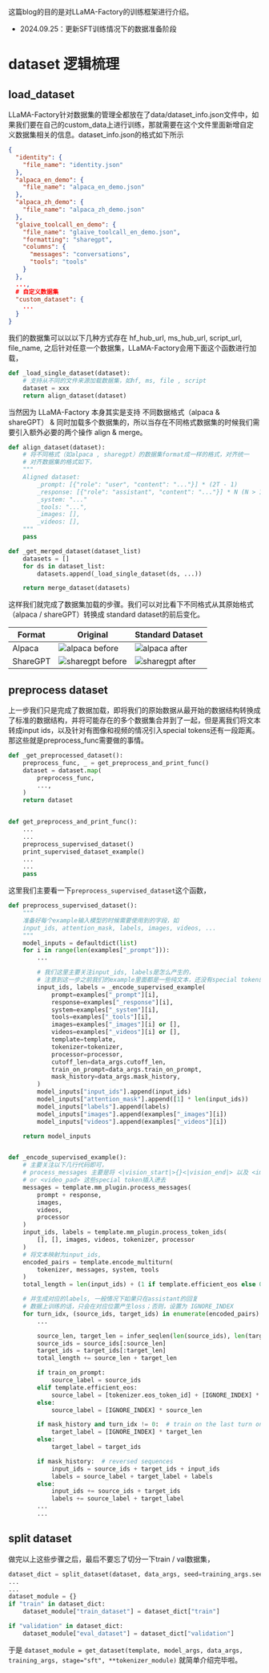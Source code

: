 这篇blog的目的是对LLaMA-Factory的训练框架进行介绍。
- 2024.09.25：更新SFT训练情况下的数据准备阶段


# dataset 逻辑梳理
## load_dataset
LLaMA-Factory针对数据集的管理全都放在了data/dataset_info.json文件中，如果我们要在自己的custom_data上进行训练，那就需要在这个文件里面新增自定义数据集相关的信息。dataset_info.json的格式如下所示
```json
{
  "identity": {
    "file_name": "identity.json"
  },
  "alpaca_en_demo": {
    "file_name": "alpaca_en_demo.json"
  },
  "alpaca_zh_demo": {
    "file_name": "alpaca_zh_demo.json"
  },
  "glaive_toolcall_en_demo": {
    "file_name": "glaive_toolcall_en_demo.json",
    "formatting": "sharegpt",
    "columns": {
      "messages": "conversations",
      "tools": "tools"
    }
  },
  ...,
  # 自定义数据集
  "custom_dataset": {
    ...
  }
}
```

我们的数据集可以以以下几种方式存在 hf_hub_url, ms_hub_url, script_url, file_name, 之后针对任意一个数据集，LLaMA-Factory会用下面这个函数进行加载，
```python
def _load_single_dataset(dataset):
    # 支持从不同的文件来源加载数据集，如hf, ms, file , script
    dataset = xxx 
    return align_dataset(dataset)
```

当然因为 LLaMA-Factory 本身其实是支持 不同数据格式（alpaca & shareGPT） & 同时加载多个数据集的，所以当存在不同格式数据集的时候我们需要引入额外必要的两个操作 align & merge。
```python
def align_dataset(dataset):
    # 将不同格式（如alpaca , sharegpt）的数据集format成一样的格式，对齐统一
    # 对齐数据集的格式如下，
    """
    Aligned dataset:
        _prompt: [{"role": "user", "content": "..."}] * (2T - 1)
        _response: [{"role": "assistant", "content": "..."}] * N (N > 1 for ranking dataset)
        _system: "..."
        _tools: "...",
        _images: [],
        _videos: [],
    """
    pass

def _get_merged_dataset(dataset_list)
	datasets = []
	for ds in dataset_list:
		datasets.append(_load_single_dataset(ds, ...))

	return merge_dataset(datasets)
```

这样我们就完成了数据集加载的步骤。我们可以对比看下不同格式从其原始格式（alpaca / shareGPT）转换成 standard dataset的前后变化。

| Format | Original | Standard Dataset |
|--------|----------|-------------------|
| Alpaca | ![alpaca before](llama_factory/alpaca_align_before.png) | ![alpaca after](llama_factory/alpaca_align_after.png) |
| ShareGPT | ![sharegpt before](llama_factory/sharegpt_align_before.png) | ![sharegpt after](llama_factory/sharegpt_align_after.png) |


## preprocess dataset
上一步我们只是完成了数据加载，即将我们的原始数据从最开始的数据结构转换成了标准的数据结构，并将可能存在的多个数据集合并到了一起，但是离我们将文本转成input ids，以及针对有图像和视频的情况引入special tokens还有一段距离。那这些就是preprocess_func需要做的事情。
```python
def _get_preprocessed_dataset():
	preprocess_func, _ = get_preprocess_and_print_func()
	dataset = dataset.map(
        preprocess_func,
        ...,
    )
	return dataset


def get_preprocess_and_print_func():
	...
	...
	preprocess_supervised_dataset()
	print_supervised_dataset_example()
	...
	...
	pass
```

这里我们主要看一下`preprocess_supervised_dataset`这个函数，
```python
def preprocess_supervised_dataset():
	"""
	准备好每个example输入模型的时候需要使用到的字段，如
	input_ids, attention_mask, labels, images, videos, ...
	"""
    model_inputs = defaultdict(list)
    for i in range(len(examples["_prompt"])):
        ...

		# 我们这里主要关注input_ids, labels是怎么产生的，
		# 注意到这一步之前我们的example里面都是一些纯文本，还没有special token的插入
        input_ids, labels = _encode_supervised_example(
            prompt=examples["_prompt"][i],
            response=examples["_response"][i],
            system=examples["_system"][i],
            tools=examples["_tools"][i],
            images=examples["_images"][i] or [],
            videos=examples["_videos"][i] or [],
            template=template,
            tokenizer=tokenizer,
            processor=processor,
            cutoff_len=data_args.cutoff_len,
            train_on_prompt=data_args.train_on_prompt,
            mask_history=data_args.mask_history,
        )
        model_inputs["input_ids"].append(input_ids)
        model_inputs["attention_mask"].append([1] * len(input_ids))
        model_inputs["labels"].append(labels)
        model_inputs["images"].append(examples["_images"][i])
        model_inputs["videos"].append(examples["_videos"][i])

    return model_inputs


def _encode_supervised_example():
	# 主要关注以下几行代码即可，
	# process_messages 主要是将 <|vision_start|>{}<|vision_end|> 以及 <image_pad>
	# or <video_pad> 这些special token插入进去
	messages = template.mm_plugin.process_messages(
		prompt + response, 
		images, 
		videos, 
		processor
	)
	input_ids, labels = template.mm_plugin.process_token_ids(
	    [], [], images, videos, tokenizer, processor
	)
	# 将文本映射为input_ids,
	encoded_pairs = template.encode_multiturn(
		tokenizer, messages, system, tools
	)
	total_length = len(input_ids) + (1 if template.efficient_eos else 0)

	# 并生成对应的labels, 一般情况下如果只在assistant的回复
	# 数据上训练的话，只会在对应位置产生loss；否则，设置为 IGNORE_INDEX
    for turn_idx, (source_ids, target_ids) in enumerate(encoded_pairs):
        ...

        source_len, target_len = infer_seqlen(len(source_ids), len(target_ids), cutoff_len - total_length)
        source_ids = source_ids[:source_len]
        target_ids = target_ids[:target_len]
        total_length += source_len + target_len

        if train_on_prompt:
            source_label = source_ids
        elif template.efficient_eos:
            source_label = [tokenizer.eos_token_id] + [IGNORE_INDEX] * (source_len - 1)
        else:
            source_label = [IGNORE_INDEX] * source_len

        if mask_history and turn_idx != 0:  # train on the last turn only
            target_label = [IGNORE_INDEX] * target_len
        else:
            target_label = target_ids

        if mask_history:  # reversed sequences
            input_ids = source_ids + target_ids + input_ids
            labels = source_label + target_label + labels
        else:
            input_ids += source_ids + target_ids
            labels += source_label + target_label
        ...
        ...

```

## split dataset
做完以上这些步骤之后，最后不要忘了切分一下train / val数据集，
```python
dataset_dict = split_dataset(dataset, data_args, seed=training_args.seed)
...
...
dataset_module = {}
if "train" in dataset_dict:
	dataset_module["train_dataset"] = dataset_dict["train"]

if "validation" in dataset_dict:
	dataset_module["eval_dataset"] = dataset_dict["validation"]
```

于是 `dataset_module = get_dataset(template, model_args, data_args, training_args, stage="sft", **tokenizer_module)` 就简单介绍完毕啦。